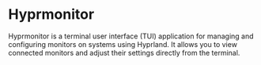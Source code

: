 # Hyprmonitor

Hyprmonitor is a terminal user interface (TUI) application for managing and configuring monitors on systems using Hyprland. It allows you to view connected monitors and adjust their settings directly from the terminal.
